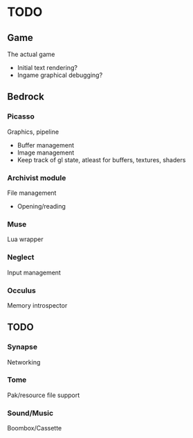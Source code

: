 TODO
===
## Game
The actual game
* Initial text rendering?
* Ingame graphical debugging?

## Bedrock

### Picasso
Graphics, pipeline
* Buffer management
* Image management
* Keep track of gl state, atleast for buffers, textures, shaders

### Archivist module
File management
* Opening/reading

### Muse
Lua wrapper

### Neglect
Input management

### Occulus
Memory introspector

## TODO

### Synapse
Networking

### Tome
Pak/resource file support

### Sound/Music
Boombox/Cassette
